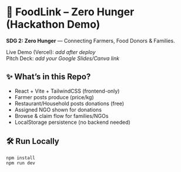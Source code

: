 # 🌾 FoodLink – Zero Hunger (Hackathon Demo)

**SDG 2: Zero Hunger** — Connecting Farmers, Food Donors & Families.

Live Demo (Vercel): _add after deploy_  
Pitch Deck: _add your Google Slides/Canva link_  

## ✨ What’s in this Repo?
- React + Vite + TailwindCSS (frontend-only)
- Farmer posts produce (price/kg)
- Restaurant/Household posts donations (free)
- Assigned NGO shown for donations
- Browse & claim flow for families/NGOs
- LocalStorage persistence (no backend needed)

## 🛠 Run Locally
```bash
npm install
npm run dev
